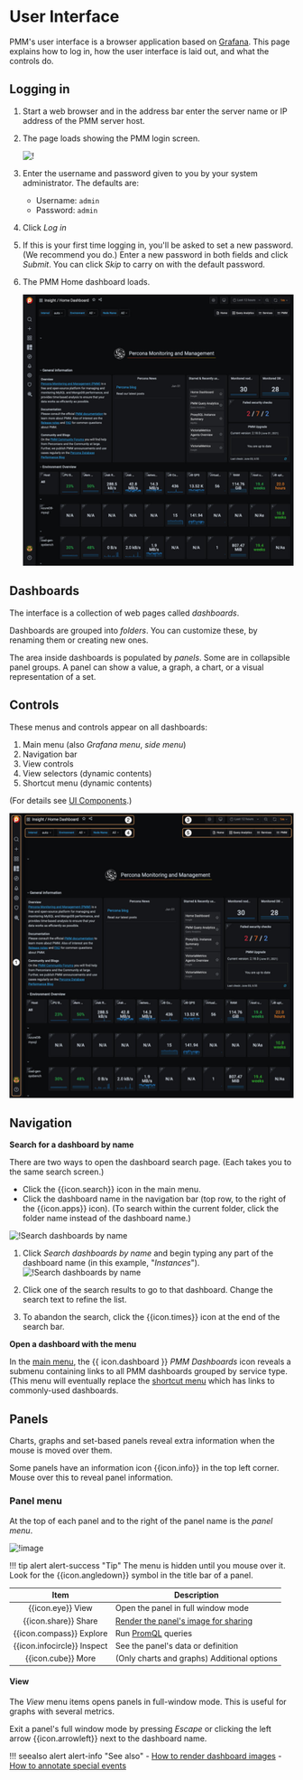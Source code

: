 # User Interface

PMM's user interface is a browser application based on [Grafana][Grafana]. This page explains how to log in, how the user interface is laid out, and what the controls do.

[Grafana]: https://grafana.com/docs/grafana/latest/

## Logging in

1. Start a web browser and in the address bar enter the server name or IP address of the PMM server host.
2. The page loads showing the PMM login screen.

    ![!](../_images/PMM_Login.jpg)

3. Enter the username and password given to you by your system administrator. The defaults are:
    - Username: `admin`
    - Password: `admin`
4. Click *Log in*
5. If this is your first time logging in, you'll be asked to set a new password. (We recommend you do.) Enter a new password in both fields and click *Submit*. You can click *Skip* to carry on with the default password.
6. The PMM Home dashboard loads.

    ![!PMM Home dashboard](../_images/PMM_Home_Dashboard.jpg)

## Dashboards

The interface is a collection of web pages called *dashboards*.

Dashboards are grouped into *folders*. You can customize these, by renaming them or creating new ones.

The area inside dashboards is populated by *panels*. Some are in collapsible panel groups. A panel can show a value, a graph, a chart, or a visual representation of a set.

## Controls

These menus and controls appear on all dashboards:

1. Main menu  (also *Grafana menu*, *side menu*)
2. Navigation bar
3. View controls
4. View selectors (dynamic contents)
5. Shortcut menu (dynamic contents)

(For details see [UI Components](../details/interface.md).)

![!](../_images/PMM_Home_Dashboard_Numbered.png)


## Navigation

**Search for a dashboard by name**

There are two ways to open the dashboard search page. (Each takes you to the same search screen.)

- Click the {{icon.search}} icon in the main menu.
- Click the dashboard name in the navigation bar (top row, to the right of the {{icon.apps}} icon). (To search within the current folder, click the folder name instead of the dashboard name.)

![!Search dashboards by name](../_images/PMM_Home_Dashboard_Search.jpg)

1. Click *Search dashboards by name* and begin typing any part of the dashboard name (in this example, "*Instances*").
    ![!Search dashboards by name](../_images/PMM_Home_Dashboard_Search_String.jpg)

2. Click one of the search results to go to that dashboard. Change the search text to refine the list.

3. To abandon the search, click the {{icon.times}} icon at the end of the search bar.

**Open a dashboard with the menu**

In the [main menu](../details/interface.md#main-menu), the {{ icon.dashboard }} *PMM Dashboards* icon reveals a submenu containing links to all PMM dashboards grouped by service type. (This menu will eventually replace the [shortcut menu](../details/interface.md#shortcut-menu) which has links to commonly-used dashboards.

## Panels

Charts, graphs and set-based panels reveal extra information when the mouse is moved over them.

Some panels have an information icon {{icon.info}} in the top left corner. Mouse over this to reveal panel information.

### Panel menu

At the top of each panel and to the right of the panel name is the *panel menu*.

![!image](../_images/PMM_Common_Panel_Menu.jpg)

!!! tip alert alert-success "Tip"
    The menu is hidden until you mouse over it. Look for the {{icon.angledown}} symbol in the title bar of a panel.

| Item                          | Description                                                                         |
|:-----------------------------:| ----------------------------------------------------------------------------------- |
| {{icon.eye}} View             | Open the panel in full window mode                                                  |
| {{icon.share}} Share          | [Render the panel's image for sharing](#rendering-dashboard-images)                 |
| {{icon.compass}} Explore      | Run [PromQL](https://prometheus.io/docs/prometheus/latest/querying/basics/) queries |
| {{icon.infocircle}} Inspect   | See the panel's data or definition                                                  |
| {{icon.cube}} More            | (Only charts and graphs) Additional options                                         |

#### View

The *View* menu items opens panels in full-window mode. This is useful for graphs with several metrics.

Exit a panel's full window mode by pressing *Escape* or clicking the left arrow {{icon.arrowleft}} next to the dashboard name.

!!! seealso alert alert-info "See also"
    - [How to render dashboard images](../how-to/render-dashboard-images.md)
    - [How to annotate special events](../how-to/annotate.md)
